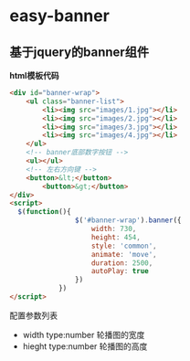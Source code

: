 # easy-banner

## 基于jquery的banner组件

**html模板代码**
```html
<div id="banner-wrap">
	<ul class="banner-list">
		<li><img src="images/1.jpg"></li>
		<li><img src="images/2.jpg"></li>
		<li><img src="images/3.jpg"></li>
		<li><img src="images/4.jpg"></li>
	</ul>
	<!-- banner底部数字按钮 -->
	<ul></ul>
	<!-- 左右方向键 -->
	<button>&lt;</button>
		<button>&gt;</button>
</div>
<script>
  $(function(){
				$('#banner-wrap').banner({
					width: 730,
					height: 454,
					style: 'common',
					animate: 'move',
					duration: 2500,
					autoPlay: true
				})
			})
</script>
```
配置参数列表
+ width type:number 轮播图的宽度
+ hieght type:number 轮播图的高度
